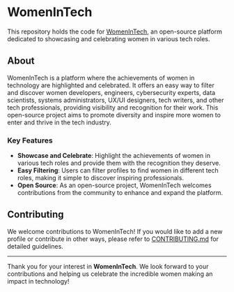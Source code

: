 # WomenInTech

This repository holds the code for [WomenInTech](https://womenintech.example.com), an open-source platform dedicated to showcasing and celebrating women in various tech roles.

## About

WomenInTech is a platform where the achievements of women in technology are highlighted and celebrated. It offers an easy way to filter and discover women developers, engineers, cybersecurity experts, data scientists, systems administrators, UX/UI designers, tech writers, and other tech professionals, providing visibility and recognition for their work. This open-source project aims to promote diversity and inspire more women to enter and thrive in the tech industry.

### Key Features

- **Showcase and Celebrate**: Highlight the achievements of women in various tech roles and provide them with the recognition they deserve.
- **Easy Filtering**: Users can filter profiles to find women in different tech roles, making it simple to discover inspiring professionals.
- **Open Source**: As an open-source project, WomenInTech welcomes contributions from the community to enhance and expand the platform.

## Contributing

We welcome contributions to WomenInTech! If you would like to add a new profile or contribute in other ways, please refer to [CONTRIBUTING.md](CONTRIBUTING.md) for detailed guidelines. 

---

Thank you for your interest in **WomenInTech**. We look forward to your contributions and helping us celebrate the incredible women making an impact in technology!


